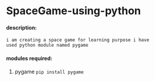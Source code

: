 # SpaceGame-using-python
#### description:
    i am creating a space game for learning purpose i have
    used python module named pygame 
#### modules required: 
1. pygame `pip install pygame `

